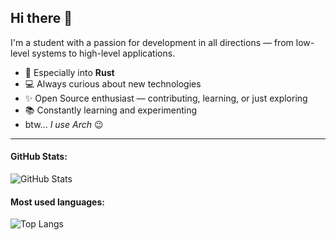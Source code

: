 ## Hi there 👋

I'm a student with a passion for development in all directions — from low-level systems to high-level applications.

- 🦀 Especially into **Rust**
- 💻 Always curious about new technologies
- ✨ Open Source enthusiast — contributing, learning, or just exploring
- 📚 Constantly learning and experimenting
- btw... _I use Arch_ 😉

---

#### GitHub Stats:

![GitHub Stats](https://github-readme-stats.vercel.app/api?username=your-github-username&show_icons=true&theme=candy)

#### Most used languages:

![Top Langs](https://github-readme-stats.vercel.app/api/top-langs/?username=mvoe&layout=compact&theme=candy)
